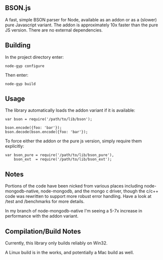 ## BSON.js

A fast, simple BSON parser for Node, available as an addon or as a (slower) pure
Javascript variant. The addon is approximately 10x faster than the pure JS version.
There are no external dependencies.

## Building

In the project directory enter:

    node-gyp configure

Then enter:

    node-gyp build

## Usage

The library automatically loads the addon variant if it is available:

    var bson = require('/path/to/lib/bson');

    bson.encode({foo: 'bar'});
    bson.decode(bson.encode({foo: 'bar'});

To force either the addon or the pure js version, simply require them explicitly:

    var bson_pure = require('/path/to/lib/bson_pure'),
        bson_ext  = require('/path/to/lib/bson_ext');

## Notes

Portions of the code have been nicked from various places including node-mongodb-native,
node-mongodb, and the mongo c driver, though the c/c++ code was rewritten to support
more robust error handling. Have a look at /test and /benchmarks for more details.

In my branch of node-mongodb-native I'm seeing a 5-7x increase in performance
with the addon variant.

## Compilation/Build Notes

Currently, this library only builds reliably on Win32.

A Linux build is in the works, and potentially a Mac build as well.